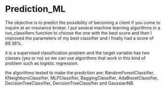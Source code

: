 # Prediction_ML
The objective is to predict the possibility of becoming a client if you come to inquire at an insurance broker.
I put several machine learning algorithms in a run_classifiers function to choose the one with the best score and then I improved 
the parameters of my best classifier and I finally had a score of 99.38%.

it is a supervised classification problem and the target variable has two classes (yes or no) so we can use algorithms that work in this kind of problem such as logistic regression.

the algorithms tested to make the prediction are: RandomForestClassifier, KNeighborsClassifier, MLPClassifier, BaggingClassifier, AdaBoostClassifier, DecisionTreeClassifier, DecisionTreeClassifier and GaussianNB. 

